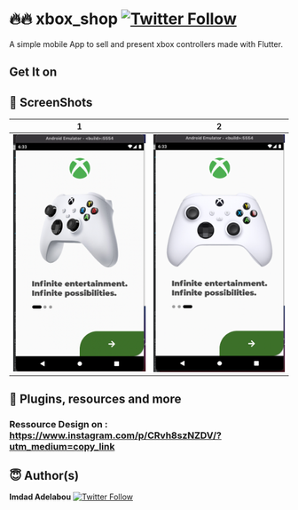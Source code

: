 # 🔥🔥 xbox_shop [![Twitter Follow](https://img.shields.io/twitter/follow/IAdelabou?style=social)](https://twitter.com/IAdelabou?s=09)
A simple mobile App to sell and present xbox controllers made with Flutter.
## Get It on
## 📸 ScreenShots
| 1 | 2 |
|-------|-------|
|<img src="screenshots/left.png"/>|<img src="screenshots/face.png"/>|
## 🔌 Plugins, resources and more
### Ressource Design on : https://www.instagram.com/p/CRvh8szNZDV/?utm_medium=copy_link
## 😇 Author(s)
**Imdad Adelabou** [![Twitter Follow](https://img.shields.io/twitter/follow/IAdelabou?style=social)](https://twitter.com/IAdelabou?s=09)

